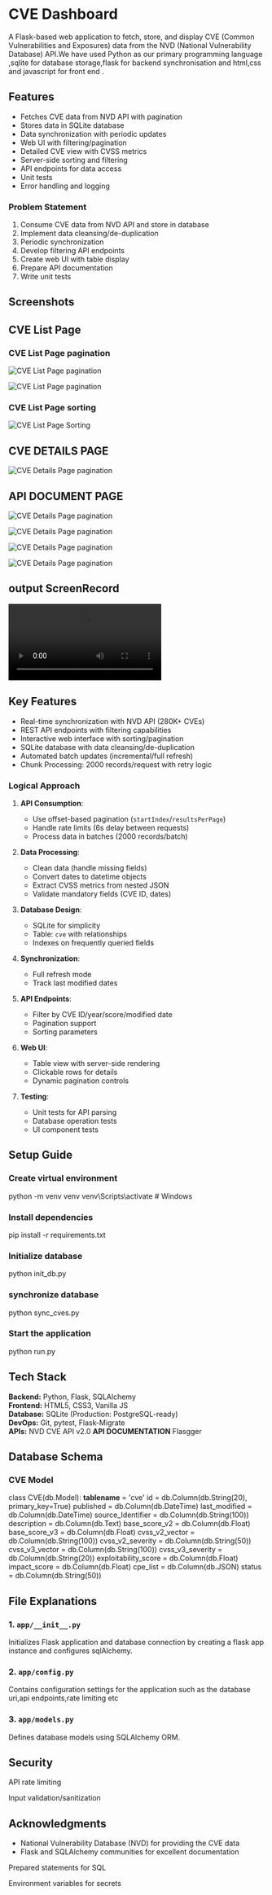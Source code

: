 # CVE Dashboard

A Flask-based web application to fetch, store, and display CVE (Common Vulnerabilities and Exposures) data from the NVD (National Vulnerability Database) API.We have used Python as our primary programming language ,sqlite for database storage,flask for backend synchronisation and html,css and javascript for front end .

## Features
- Fetches CVE data from NVD API with pagination
- Stores data in SQLite database
- Data synchronization with periodic updates
- Web UI with filtering/pagination
- Detailed CVE view with CVSS metrics
- Server-side sorting and filtering
- API endpoints for data access
- Unit tests
- Error handling and logging


### Problem Statement
1. Consume CVE data from NVD API and store in database
2. Implement data cleansing/de-duplication
3. Periodic synchronization
4. Develop filtering API endpoints
5. Create web UI with table display
6. Prepare API documentation
7. Write unit tests



## Screenshots

## CVE List Page
### CVE List Page pagination
![CVE List Page pagination](outputs/cvlist1.png)

![CVE List Page pagination](outputs/cvlist2.png)
### CVE List Page sorting

![CVE List Page Sorting](outputs/cvlist3.png)


## CVE DETAILS PAGE
![CVE Details Page pagination](outputs/cvinfo.png)



## API DOCUMENT PAGE
![CVE Details Page pagination](outputs/apidoc.png)

![CVE Details Page pagination](outputs/apidoc2.png)

![CVE Details Page pagination](outputs/apidoc3.png)

![CVE Details Page pagination](outputs/apidoc4.png)

## output ScreenRecord

![CVE Details Page pagination](outputs/Recording_2025-02-12_225204.mp4)



## Key Features
- Real-time synchronization with NVD API (280K+ CVEs)
- REST API endpoints with filtering capabilities
- Interactive web interface with sorting/pagination
- SQLite database with data cleansing/de-duplication
- Automated batch updates (incremental/full refresh)
- Chunk Processing: 2000 records/request with retry logic
  

### Logical Approach
1. **API Consumption**: 
   - Use offset-based pagination (`startIndex`/`resultsPerPage`)
   - Handle rate limits (6s delay between requests)
   - Process data in batches (2000 records/batch)

2. **Data Processing**:
   - Clean data (handle missing fields)
   - Convert dates to datetime objects
   - Extract CVSS metrics from nested JSON
   - Validate mandatory fields (CVE ID, dates)

3. **Database Design**:
   - SQLite for simplicity
   - Table: `cve` with relationships
   - Indexes on frequently queried fields

4. **Synchronization**:
   - Full refresh mode
   - Track last modified dates
  

5. **API Endpoints**:
   - Filter by CVE ID/year/score/modified date
   - Pagination support
   - Sorting parameters

6. **Web UI**:
   - Table view with server-side rendering
   - Clickable rows for details
   - Dynamic pagination controls

7. **Testing**:
   - Unit tests for API parsing
   - Database operation tests
   - UI component tests
## Setup Guide
### Create virtual environment
python -m venv venv
venv\Scripts\activate     # Windows

### Install dependencies 
pip install -r requirements.txt

### Initialize database 
python init_db.py
### synchronize database
python sync_cves.py

### Start the application 
python run.py


## Tech Stack
**Backend:** Python, Flask, SQLAlchemy  
**Frontend:** HTML5, CSS3, Vanilla JS  
**Database:** SQLite (Production: PostgreSQL-ready)  
**DevOps:** Git, pytest, Flask-Migrate  
**APIs:** NVD CVE API v2.0
**API DOCUMENTATION** Flasgger
## Database Schema

### CVE Model
class CVE(db.Model):
    __tablename__ = 'cve'
    id = db.Column(db.String(20), primary_key=True)
    published = db.Column(db.DateTime)
    last_modified = db.Column(db.DateTime)
    source_Identifier = db.Column(db.String(100))
    description = db.Column(db.Text)
    base_score_v2 = db.Column(db.Float)
    base_score_v3 = db.Column(db.Float)
    cvss_v2_vector = db.Column(db.String(100))
    cvss_v2_severity = db.Column(db.String(50))
    cvss_v3_vector = db.Column(db.String(100))
    cvss_v3_severity = db.Column(db.String(20))
    exploitability_score = db.Column(db.Float)
    impact_score = db.Column(db.Float)
    cpe_list = db.Column(db.JSON)
    status = db.Column(db.String(50))
    
## File Explanations

### 1. `app/__init__.py`
Initializes Flask application and database connection by creating a flask app instance and configures sqlAlchemy.



### 2. `app/config.py`
Contains configuration settings for the application such as the database uri,api endpoints,rate limiting etc



### 3. `app/models.py`
Defines database models using SQLAlchemy ORM.



## Security
API rate limiting

Input validation/sanitization

## Acknowledgments

- National Vulnerability Database (NVD) for providing the CVE data
- Flask and SQLAlchemy communities for excellent documentation

Prepared statements for SQL

Environment variables for secrets  


